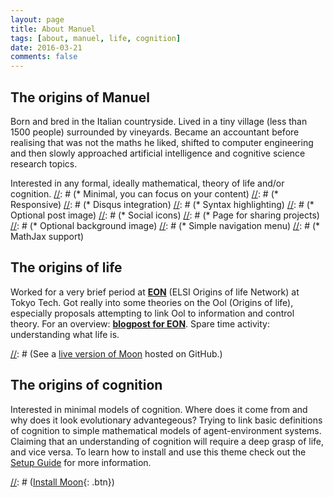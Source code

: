```yaml
---
layout: page
title: About Manuel
tags: [about, manuel, life, cognition]
date: 2016-03-21
comments: false
---
```

    
[//]: # (<center><a href="http://taylantatli.github.io/Moon"><b>Moon</b></a> is a minimal, one column jekyll theme.</center>)

## The origins of Manuel
Born and bred in the Italian countryside. Lived in a tiny village (less than 1500 people) surrounded by vineyards. Became an accountant before realising that was not the maths he liked, shifted to computer engineering and then slowly approached artificial intelligence and cognitive science research topics.

Interested in any formal, ideally mathematical, theory of life and/or cognition.
[//]: # (* Minimal, you can focus on your content)
[//]: # (* Responsive)
[//]: # (* Disqus integration)
[//]: # (* Syntax highlighting)
[//]: # (* Optional post image)
[//]: # (* Social icons)
[//]: # (* Page for sharing projects)
[//]: # (* Optional background image)
[//]: # (* Simple navigation menu)
[//]: # (* MathJax support)

## The origins of life
Worked for a very brief period at <a href="http://eon.elsi.jp/"><b>EON</b></a> (ELSI Origins of life Network) at Tokyo Tech. Got really into some theories on the Ool (Origins of life), especially proposals attempting to link Ool to information and control theory. For an overview: <a href="http://eon.elsi.jp/information-and-regulation-at-the-origins-of-life/"><b>blogpost for EON</b></a>. Spare time activity: understanding what life is.

[//]: # ({% capture images %})
[//]: # (    https://cloud.githubusercontent.com/assets/754514/14509720/61c61058-01d6-11e6-93ab-0918515ecd56.png)
[//]: # (    https://cloud.githubusercontent.com/assets/754514/14509716/61ac6c8e-01d6-11e6-879f-8308883de790.png)
[//]: # ({% endcapture %})
[//]: # ({% include gallery images=images caption="Screenshots of Moon Theme" cols=2 %})

[//]: # (See a [live version of Moon](http://taylantatli.github.io/Moon) hosted on GitHub.)

## The origins of cognition
Interested in minimal models of cognition. Where does it come from and why does it look evolutionary advantegeous? Trying to link basic definitions of cognition to simple mathematical models of agent-environment systems. Claiming that an understanding of cognition will require a deep grasp of life, and vice versa. To learn how to install and use this theme check out the [Setup Guide](http://taylantatli.me/Moon/moon-theme/) for more information.
      
[//]: # ([Install Moon](https://github.com/TaylanTatli/Moon){: .btn})

